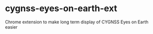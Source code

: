 # cygnss-eyes-on-earth-ext
Chrome extension to make long term display of CYGNSS Eyes on Earth easier
